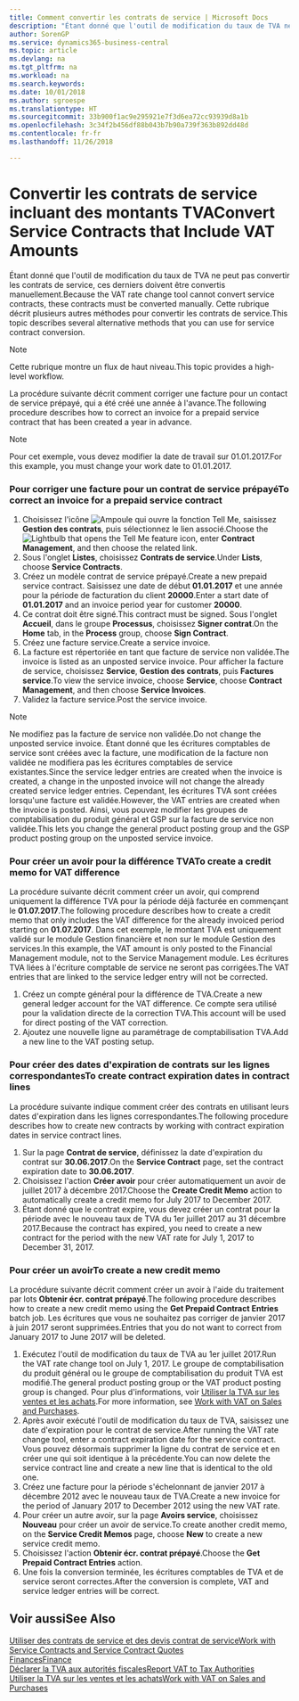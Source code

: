 ```yaml
---
title: Comment convertir les contrats de service | Microsoft Docs
description: "Étant donné que l'outil de modification du taux de TVA ne peut pas convertir les contrats de service, ces derniers doivent être convertis manuellement. Cette rubrique décrit plusieurs autres méthodes pour convertir les contrats de service."
author: SorenGP
ms.service: dynamics365-business-central
ms.topic: article
ms.devlang: na
ms.tgt_pltfrm: na
ms.workload: na
ms.search.keywords: 
ms.date: 10/01/2018
ms.author: sgroespe
ms.translationtype: HT
ms.sourcegitcommit: 33b900f1ac9e295921e7f3d6ea72cc93939d8a1b
ms.openlocfilehash: 3c34f2b456df88b043b7b90a739f363b892dd48d
ms.contentlocale: fr-fr
ms.lasthandoff: 11/26/2018

---
```

# <a name="convert-service-contracts-that-include-vat-amounts"></a><span data-ttu-id="847bd-104">Convertir les contrats de service incluant des montants TVA</span><span class="sxs-lookup"><span data-stu-id="847bd-104">Convert Service Contracts that Include VAT Amounts</span></span>
<span data-ttu-id="847bd-105">Étant donné que l'outil de modification du taux de TVA ne peut pas convertir les contrats de service, ces derniers doivent être convertis manuellement.</span><span class="sxs-lookup"><span data-stu-id="847bd-105">Because the VAT rate change tool cannot convert service contracts, these contracts must be converted manually.</span></span> <span data-ttu-id="847bd-106">Cette rubrique décrit plusieurs autres méthodes pour convertir les contrats de service.</span><span class="sxs-lookup"><span data-stu-id="847bd-106">This topic describes several alternative methods that you can use for service contract conversion.</span></span>  

> [!NOTE]  
>  <span data-ttu-id="847bd-107">Cette rubrique montre un flux de haut niveau.</span><span class="sxs-lookup"><span data-stu-id="847bd-107">This topic provides a high-level workflow.</span></span>  

 <span data-ttu-id="847bd-108">La procédure suivante décrit comment corriger une facture pour un contact de service prépayé, qui a été créé une année à l'avance.</span><span class="sxs-lookup"><span data-stu-id="847bd-108">The following procedure describes how to correct an invoice for a prepaid service contract that has been created a year in advance.</span></span>  

> [!NOTE]  
>  <span data-ttu-id="847bd-109">Pour cet exemple, vous devez modifier la date de travail sur 01.01.2017.</span><span class="sxs-lookup"><span data-stu-id="847bd-109">For this example, you must change your work date to 01.01.2017.</span></span>  

### <a name="to-correct-an-invoice-for-a-prepaid-service-contract"></a><span data-ttu-id="847bd-110">Pour corriger une facture pour un contrat de service prépayé</span><span class="sxs-lookup"><span data-stu-id="847bd-110">To correct an invoice for a prepaid service contract</span></span>  
1. <span data-ttu-id="847bd-111">Choisissez l'icône ![Ampoule qui ouvre la fonction Tell Me](media/ui-search/search_small.png "Dites-moi ce que vous voulez faire"), saisissez **Gestion des contrats**, puis sélectionnez le lien associé.</span><span class="sxs-lookup"><span data-stu-id="847bd-111">Choose the ![Lightbulb that opens the Tell Me feature](media/ui-search/search_small.png "Tell me what you want to do") icon, enter **Contract Management**, and then choose the related link.</span></span>  
2. <span data-ttu-id="847bd-112">Sous l'onglet **Listes**, choisissez **Contrats de service**.</span><span class="sxs-lookup"><span data-stu-id="847bd-112">Under **Lists**, choose **Service Contracts**.</span></span>  
3. <span data-ttu-id="847bd-113">Créez un modèle contrat de service prépayé.</span><span class="sxs-lookup"><span data-stu-id="847bd-113">Create a new prepaid service contract.</span></span> <span data-ttu-id="847bd-114">Saisissez une date de début **01.01.2017** et une année pour la période de facturation du client **20000**.</span><span class="sxs-lookup"><span data-stu-id="847bd-114">Enter a start date of **01.01.2017** and an invoice period year for customer **20000**.</span></span>  
4. <span data-ttu-id="847bd-115">Ce contrat doit être signé.</span><span class="sxs-lookup"><span data-stu-id="847bd-115">This contract must be signed.</span></span> <span data-ttu-id="847bd-116">Sous l'onglet **Accueil**, dans le groupe **Processus**, choisissez **Signer contrat**.</span><span class="sxs-lookup"><span data-stu-id="847bd-116">On the **Home** tab, in the **Process** group, choose **Sign Contract**.</span></span>  
5. <span data-ttu-id="847bd-117">Créez une facture service.</span><span class="sxs-lookup"><span data-stu-id="847bd-117">Create a service invoice.</span></span>
6. <span data-ttu-id="847bd-118">La facture est répertoriée en tant que facture de service non validée.</span><span class="sxs-lookup"><span data-stu-id="847bd-118">The invoice is listed as an unposted service invoice.</span></span> <span data-ttu-id="847bd-119">Pour afficher la facture de service, choisissez **Service**, **Gestion des contrats**, puis **Factures service**.</span><span class="sxs-lookup"><span data-stu-id="847bd-119">To view the service invoice, choose **Service**, choose **Contract Management**, and then choose **Service Invoices**.</span></span>  
7. <span data-ttu-id="847bd-120">Validez la facture service.</span><span class="sxs-lookup"><span data-stu-id="847bd-120">Post the service invoice.</span></span>  

> [!NOTE]  
>  <span data-ttu-id="847bd-121">Ne modifiez pas la facture de service non validée.</span><span class="sxs-lookup"><span data-stu-id="847bd-121">Do not change the unposted service invoice.</span></span> <span data-ttu-id="847bd-122">Étant donné que les écritures comptables de service sont créées avec la facture, une modification de la facture non validée ne modifiera pas les écritures comptables de service existantes.</span><span class="sxs-lookup"><span data-stu-id="847bd-122">Since the service ledger entries are created when the invoice is created, a change in the unposted invoice will not change the already created service ledger entries.</span></span> <span data-ttu-id="847bd-123">Cependant, les écritures TVA sont créées lorsqu'une facture est validée.</span><span class="sxs-lookup"><span data-stu-id="847bd-123">However, the VAT entries are created when the invoice is posted.</span></span> <span data-ttu-id="847bd-124">Ainsi, vous pouvez modifier les groupes de comptabilisation du produit général et GSP sur la facture de service non validée.</span><span class="sxs-lookup"><span data-stu-id="847bd-124">This lets you change the general product posting group and the GSP product posting group on the unposted service invoice.</span></span>  

### <a name="to-create-a-credit-memo-for-vat-difference"></a><span data-ttu-id="847bd-125">Pour créer un avoir pour la différence TVA</span><span class="sxs-lookup"><span data-stu-id="847bd-125">To create a credit memo for VAT difference</span></span>  
<span data-ttu-id="847bd-126">La procédure suivante décrit comment créer un avoir, qui comprend uniquement la différence TVA pour la période déjà facturée en commençant le **01.07.2017**.</span><span class="sxs-lookup"><span data-stu-id="847bd-126">The following procedure describes how to create a credit memo that only includes the VAT difference for the already invoiced period starting on **01.07.2017**.</span></span> <span data-ttu-id="847bd-127">Dans cet exemple, le montant TVA est uniquement validé sur le module Gestion financière et non sur le module Gestion des services.</span><span class="sxs-lookup"><span data-stu-id="847bd-127">In this example, the VAT amount is only posted to the Financial Management module, not to the Service Management module.</span></span> <span data-ttu-id="847bd-128">Les écritures TVA liées à l'écriture comptable de service ne seront pas corrigées.</span><span class="sxs-lookup"><span data-stu-id="847bd-128">The VAT entries that are linked to the service ledger entry will not be corrected.</span></span>  

1. <span data-ttu-id="847bd-129">Créez un compte général pour la différence de TVA.</span><span class="sxs-lookup"><span data-stu-id="847bd-129">Create a new general ledger account for the VAT difference.</span></span> <span data-ttu-id="847bd-130">Ce compte sera utilisé pour la validation directe de la correction TVA.</span><span class="sxs-lookup"><span data-stu-id="847bd-130">This account will be used for direct posting of the VAT correction.</span></span>  
2. <span data-ttu-id="847bd-131">Ajoutez une nouvelle ligne au paramétrage de comptabilisation TVA.</span><span class="sxs-lookup"><span data-stu-id="847bd-131">Add a new line to the VAT posting setup.</span></span>  

### <a name="to-create-contract-expiration-dates-in-contract-lines"></a><span data-ttu-id="847bd-132">Pour créer des dates d'expiration de contrats sur les lignes correspondantes</span><span class="sxs-lookup"><span data-stu-id="847bd-132">To create contract expiration dates in contract lines</span></span>  
<span data-ttu-id="847bd-133">La procédure suivante indique comment créer des contrats en utilisant leurs dates d'expiration dans les lignes correspondantes.</span><span class="sxs-lookup"><span data-stu-id="847bd-133">The following procedure describes how to create new contracts by working with contract expiration dates in service contract lines.</span></span>  

1. <span data-ttu-id="847bd-134">Sur la page **Contrat de service**, définissez la date d'expiration du contrat sur **30.06.2017**.</span><span class="sxs-lookup"><span data-stu-id="847bd-134">On the **Service Contract** page, set the contract expiration date to **30.06.2017**.</span></span>  
2. <span data-ttu-id="847bd-135">Choisissez l'action **Créer avoir** pour créer automatiquement un avoir de juillet 2017 à décembre 2017.</span><span class="sxs-lookup"><span data-stu-id="847bd-135">Choose the **Create Credit Memo** action to automatically create a credit memo for July 2017 to December 2017.</span></span>  
3. <span data-ttu-id="847bd-136">Étant donné que le contrat expire, vous devez créer un contrat pour la période avec le nouveau taux de TVA du 1er juillet 2017 au 31 décembre 2017.</span><span class="sxs-lookup"><span data-stu-id="847bd-136">Because the contract has expired, you need to create a new contract for the period with the new VAT rate for July 1, 2017 to December 31, 2017.</span></span>  

### <a name="to-create-a-new-credit-memo"></a><span data-ttu-id="847bd-137">Pour créer un avoir</span><span class="sxs-lookup"><span data-stu-id="847bd-137">To create a new credit memo</span></span>  
<span data-ttu-id="847bd-138">La procédure suivante décrit comment créer un avoir à l'aide du traitement par lots **Obtenir écr. contrat prépayé**.</span><span class="sxs-lookup"><span data-stu-id="847bd-138">The following procedure describes how to create a new credit memo using the **Get Prepaid Contract Entries** batch job.</span></span> <span data-ttu-id="847bd-139">Les écritures que vous ne souhaitez pas corriger de janvier 2017 à juin 2017 seront supprimées.</span><span class="sxs-lookup"><span data-stu-id="847bd-139">Entries that you do not want to correct from January 2017 to June 2017 will be deleted.</span></span>  

1. <span data-ttu-id="847bd-140">Exécutez l'outil de modification du taux de TVA au 1er juillet 2017.</span><span class="sxs-lookup"><span data-stu-id="847bd-140">Run the VAT rate change tool on July 1, 2017.</span></span> <span data-ttu-id="847bd-141">Le groupe de comptabilisation du produit général ou le groupe de comptabilisation du produit TVA est modifié.</span><span class="sxs-lookup"><span data-stu-id="847bd-141">The general product posting group or the VAT product posting group is changed.</span></span> <span data-ttu-id="847bd-142">Pour plus d'informations, voir [Utiliser la TVA sur les ventes et les achats](finance-work-with-vat.md).</span><span class="sxs-lookup"><span data-stu-id="847bd-142">For more information, see [Work with VAT on Sales and Purchases](finance-work-with-vat.md).</span></span>  
2. <span data-ttu-id="847bd-143">Après avoir exécuté l'outil de modification du taux de TVA, saisissez une date d'expiration pour le contrat de service.</span><span class="sxs-lookup"><span data-stu-id="847bd-143">After running the VAT rate change tool, enter a contract expiration date for the service contract.</span></span> <span data-ttu-id="847bd-144">Vous pouvez désormais supprimer la ligne du contrat de service et en créer une qui soit identique à la précédente.</span><span class="sxs-lookup"><span data-stu-id="847bd-144">You can now delete the service contract line and create a new line that is identical to the old one.</span></span>  
3. <span data-ttu-id="847bd-145">Créez une facture pour la période s'échelonnant de janvier 2017 à décembre 2012 avec le nouveau taux de TVA.</span><span class="sxs-lookup"><span data-stu-id="847bd-145">Create a new invoice for the period of January 2017 to December 2012 using the new VAT rate.</span></span>  
4. <span data-ttu-id="847bd-146">Pour créer un autre avoir, sur la page **Avoirs service**, choisissez **Nouveau** pour créer un avoir de service.</span><span class="sxs-lookup"><span data-stu-id="847bd-146">To create another credit memo, on the **Service Credit Memos** page, choose **New** to create a new service credit memo.</span></span>  
5. <span data-ttu-id="847bd-147">Choisissez l'action **Obtenir écr. contrat prépayé**.</span><span class="sxs-lookup"><span data-stu-id="847bd-147">Choose the **Get Prepaid Contract Entries** action.</span></span>  
6. <span data-ttu-id="847bd-148">Une fois la conversion terminée, les écritures comptables de TVA et de service seront correctes.</span><span class="sxs-lookup"><span data-stu-id="847bd-148">After the conversion is complete, VAT and service ledger entries will be correct.</span></span>  

## <a name="see-also"></a><span data-ttu-id="847bd-149">Voir aussi</span><span class="sxs-lookup"><span data-stu-id="847bd-149">See Also</span></span>  
[<span data-ttu-id="847bd-150">Utiliser des contrats de service et des devis contrat de service</span><span class="sxs-lookup"><span data-stu-id="847bd-150">Work with Service Contracts and Service Contract Quotes</span></span>](service-how-to-create-service-contracts-and-service-contract-quotes.md)  
[<span data-ttu-id="847bd-151">Finances</span><span class="sxs-lookup"><span data-stu-id="847bd-151">Finance</span></span>](finance.md)  
[<span data-ttu-id="847bd-152">Déclarer la TVA aux autorités fiscales</span><span class="sxs-lookup"><span data-stu-id="847bd-152">Report VAT to Tax Authorities</span></span>](finance-how-report-vat.md)  
[<span data-ttu-id="847bd-153">Utiliser la TVA sur les ventes et les achats</span><span class="sxs-lookup"><span data-stu-id="847bd-153">Work with VAT on Sales and Purchases</span></span>](finance-work-with-vat.md)  

